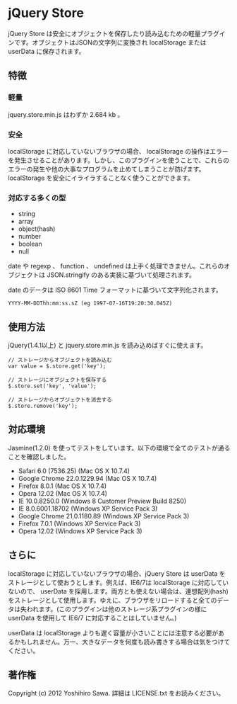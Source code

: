 # jQuery Store

jQuery Store は安全にオブジェクトを保存したり読み込むための軽量プラグインです。オブジェクトはJSONの文字列に変換され localStorage または userData に保存されます。


## 特徴

### 軽量

jquery.store.min.js はわずか 2.684 kb 。


### 安全

localStorage に対応していないブラウザの場合、 localStorage の操作はエラーを発生させることがあります。しかし、このプラグインを使うことで、これらのエラーの発生や他の大事なプログラムを止めてしまうことが防げます。localStorage を安全にイライラすることなく使うことができます。

### 対応する多くの型

* string
* array
* object(hash)
* number
* boolean
* null

date や regexp 、 function 、 undefined は上手く処理できません。これらのオブジェクトは JSON.stringify のある実装に基づいて処理されます。

date のデータは ISO 8601 Time フォーマットに基づいて文字列化されます。

    YYYY-MM-DDThh:mm:ss.sZ (eg 1997-07-16T19:20:30.045Z)


## 使用方法

jQuery(1.4.1以上) と jquery.store.min.js を読み込めばすぐに使えます。

    // ストレージからオブジェクトを読み込む
    var value = $.store.get('key');

    // ストレージにオブジェクトを保存する
    $.store.set('key', 'value');

    // ストレージからオブジェクトを消去する
    $.store.remove('key');


## 対応環境

Jasmine(1.2.0) を使ってテストをしています。以下の環境で全てのテストが通ることを確認しました。

* Safari 6.0 (7536.25) (Mac OS X 10.7.4)
* Google Chrome 22.0.1229.94 (Mac OS X 10.7.4)
* Firefox 8.0.1 (Mac OS X 10.7.4)
* Opera 12.02 (Mac OS X 10.7.4)
* IE 10.0.8250.0 (Windows 8 Customer Preview Build 8250)
* IE 8.0.6001.18702 (Windows XP Service Pack 3)
* Google Chrome 21.0.1180.89 (Windows XP Service Pack 3)
* Firefox 7.0.1 (Windows XP Service Pack 3)
* Opera 12.02 (Windows XP Service Pack 3)


## さらに

localStorage に対応していないブラウザの場合、jQuery Store は userData をストレージとして使おうとします。例えば、IE6/7は localStorage に対応していないので、 userData を採用します。両方とも使えない場合は、連想配列(hash)をストレージとして使用します。ゆえに、ブラウザをリロードすると全てのデータは失われます。(このプラグインは他のストレージ系プラグインの様に userData を使用して IE6/7 に対応することはしていません。)

userData は localStorage よりも遅く容量が小さいことには注意する必要があるかもしれません。万一、大きなデータを何度も読み書きする場合は気をつけてください。


## 著作権

Copyright (c) 2012 Yoshihiro Sawa. 詳細は LICENSE.txt をお読みください。
